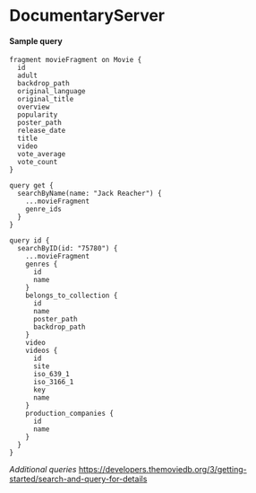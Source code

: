 # DocumentaryServer

#### Sample query

```
fragment movieFragment on Movie {
  id
  adult
  backdrop_path
  original_language
  original_title
  overview
  popularity
  poster_path
  release_date
  title
  video
  vote_average
  vote_count
}

query get {
  searchByName(name: "Jack Reacher") {
    ...movieFragment
    genre_ids
  }
}

query id {
  searchByID(id: "75780") {
    ...movieFragment
    genres {
      id
      name
    }
    belongs_to_collection {
      id
      name
      poster_path
      backdrop_path
    }
    video
    videos {
      id
      site
      iso_639_1
      iso_3166_1
      key
      name
    }
    production_companies {
      id
      name
    }
  }
}
```

*Additional queries*
https://developers.themoviedb.org/3/getting-started/search-and-query-for-details